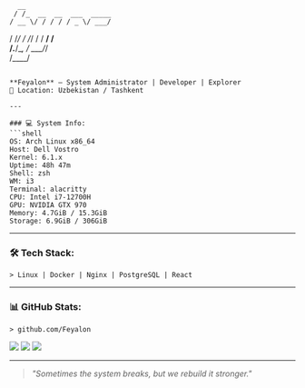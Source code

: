       __                     
     / /_  __  __  ___  _____
    / __ \/ / / / / _ \/ ___/
   / /_/ / /_/ / /  __/ /    
  /_.___/\__, /  \___/_/     
        /____/               
```

**Feyalon** — System Administrator | Developer | Explorer  
📍 Location: Uzbekistan / Tashkent

---

### 💻 System Info:
```shell
OS: Arch Linux x86_64
Host: Dell Vostro
Kernel: 6.1.x
Uptime: 48h 47m
Shell: zsh
WM: i3
Terminal: alacritty
CPU: Intel i7-12700H
GPU: NVIDIA GTX 970
Memory: 4.7GiB / 15.3GiB
Storage: 6.9GiB / 306GiB
```
---

### 🛠️ Tech Stack:
```shell
> Linux | Docker | Nginx | PostgreSQL | React
```

---

### 📊 GitHub Stats:
```shell
> github.com/Feyalon
```
![](https://github-readme-stats.vercel.app/api?username=Feyalon&theme=dark&hide_border=true&include_all_commits=false&count_private=false)
![](https://github-readme-streak-stats.herokuapp.com/?user=Feyalon&theme=dark&hide_border=true)
![](https://github-readme-stats.vercel.app/api/top-langs/?username=Feyalon&theme=dark&hide_border=true&include_all_commits=false&count_private=false&layout=compact)

---

> *"Sometimes the system breaks, but we rebuild it stronger."*